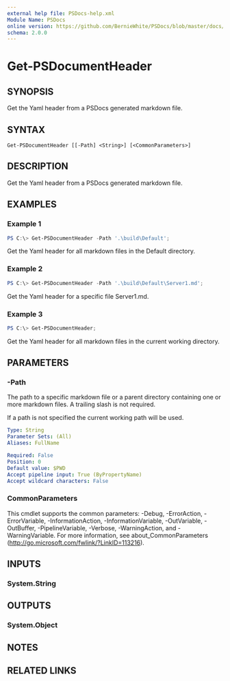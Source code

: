 ```yaml
---
external help file: PSDocs-help.xml
Module Name: PSDocs
online version: https://github.com/BernieWhite/PSDocs/blob/master/docs/commands/PSDocs/en-US/Get-PSDocumentHeader.md
schema: 2.0.0
---
```


# Get-PSDocumentHeader

## SYNOPSIS

Get the Yaml header from a PSDocs generated markdown file.

## SYNTAX

```text
Get-PSDocumentHeader [[-Path] <String>] [<CommonParameters>]
```

## DESCRIPTION

Get the Yaml header from a PSDocs generated markdown file.

## EXAMPLES

### Example 1

```powershell
PS C:\> Get-PSDocumentHeader -Path '.\build\Default';
```

Get the Yaml header for all markdown files in the Default directory.

### Example 2

```powershell
PS C:\> Get-PSDocumentHeader -Path '.\build\Default\Server1.md';
```

Get the Yaml header for a specific file Server1.md.

### Example 3

```powershell
PS C:\> Get-PSDocumentHeader;
```

Get the Yaml header for all markdown files in the current working directory.

## PARAMETERS

### -Path

The path to a specific markdown file or a parent directory containing one or more markdown files. A trailing slash is not required.

If a path is not specified the current working path will be used.

```yaml
Type: String
Parameter Sets: (All)
Aliases: FullName

Required: False
Position: 0
Default value: $PWD
Accept pipeline input: True (ByPropertyName)
Accept wildcard characters: False
```

### CommonParameters
This cmdlet supports the common parameters: -Debug, -ErrorAction, -ErrorVariable, -InformationAction, -InformationVariable, -OutVariable, -OutBuffer, -PipelineVariable, -Verbose, -WarningAction, and -WarningVariable. For more information, see about_CommonParameters (http://go.microsoft.com/fwlink/?LinkID=113216).

## INPUTS

### System.String

## OUTPUTS

### System.Object

## NOTES

## RELATED LINKS
